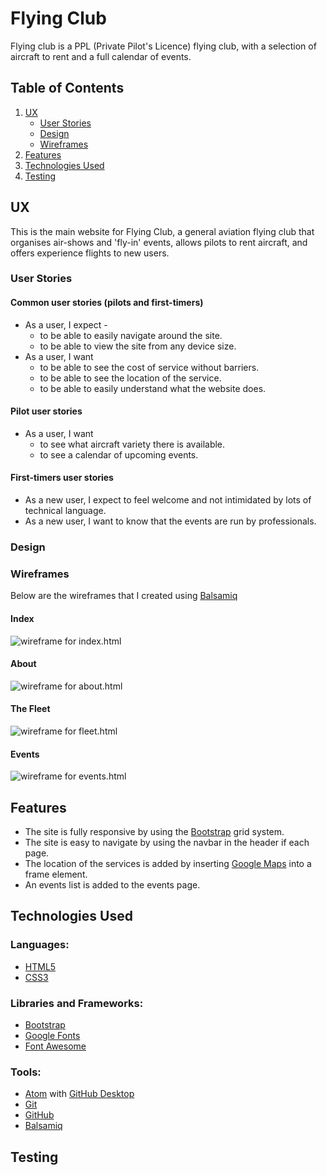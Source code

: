 # Flying Club

Flying club is a PPL (Private Pilot's Licence) flying club, with a selection of aircraft to rent and a full calendar of events.

## Table of Contents
1. [UX](#ux)
    - [User Stories](#user-stories)
    - [Design](#design)
    - [Wireframes](#wireframes)
2. [Features](#features)
3. [Technologies Used](#technologies-used)
4. [Testing](#testing)

## UX
This is the main website for Flying Club, a general aviation flying club that organises air-shows and 'fly-in' events, allows pilots to rent aircraft, and offers experience flights to new users.

### User Stories
#### Common user stories (pilots and first-timers)
- As a user, I expect -
    - to be able to easily navigate around the site.
    - to be able to view the site from any device size.
- As a user, I want
    - to be able to see the cost of service without barriers.
    - to be able to see the location of the service.
    - to be able to  easily understand what the website does.

#### Pilot user stories
- As a user, I want
    - to see what aircraft variety there is available.
    - to see a calendar of upcoming events.

#### First-timers user stories
- As a new user, I expect to feel welcome and not intimidated by lots of technical language.
- As a new user, I want to know that the events are run by professionals.

### Design

### Wireframes
Below are the wireframes that I created using [Balsamiq](https://balsamiq.com/)
#### Index
![wireframe for index.html](../assets/wireframes/index.png)
#### About
![wireframe for about.html](../assets/wireframes/about.png)
#### The Fleet
![wireframe for fleet.html](../assets/wireframes/fleet.png)
#### Events
![wireframe for events.html](../assets/wireframes/events.png)

## Features
- The site is fully responsive by using the [Bootstrap](https://getbootstrap.com/) grid system.
- The site is easy to navigate by using the navbar in the header if each page.
- The location of the services is added by inserting [Google Maps](https://www.google.com/maps) into a frame element.
- An events list is added to the events page.

## Technologies Used
### Languages:
  - [HTML5](https://en.wikipedia.org/wiki/HTML5)
  - [CSS3](https://en.wikipedia.org/wiki/CSS)
### Libraries and Frameworks:
  - [Bootstrap](https://getbootstrap.com/)
  - [Google Fonts](https://fonts.google.com/)
  - [Font Awesome](https://fontawesome.com/)
### Tools:
  - [Atom](https://atom.io/) with [GitHub Desktop](https://desktop.github.com/)
  - [Git](https://git-scm.com/)
  - [GitHub](https://github.com/)
  - [Balsamiq](https://balsamiq.com/)

## Testing
